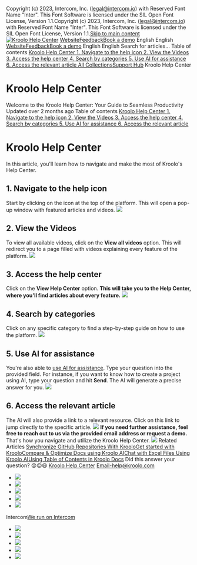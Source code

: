 Copyright (c) 2023, Intercom, Inc. (legal@intercom.io) with Reserved Font Name "Inter". This Font Software is licensed under the SIL Open Font License, Version 1.1.Copyright (c) 2023, Intercom, Inc. (legal@intercom.io) with Reserved Font Name "Inter". This Font Software is licensed under the SIL Open Font License, Version 1.1.[Skip to main content](https://help.kroolo.com/en/articles/10851164-kroolo-help-center#main-content)
[![Kroolo Help Center](https://downloads.intercomcdn.com/i/o/h4qkzypg/611116/ee699fbf23fef0f6d8d4f666d84c/37cdcedd14003d8fdcfdeda0a05c09cb)](https://help.kroolo.com/en/)
[Website](https://kroolo.com/)[Feedback](https://kroolo.featurebase.app/)[Book a demo](https://kroolo.com/book-demo)
English
English
[Website](https://kroolo.com/)[Feedback](https://kroolo.featurebase.app/)[Book a demo](https://kroolo.com/book-demo)
English
English
Search for articles...
Table of contents
[Kroolo Help Center ](https://help.kroolo.com/en/articles/10851164-kroolo-help-center#h_27ce087722)[1. Navigate to the help icon ](https://help.kroolo.com/en/articles/10851164-kroolo-help-center#h_c5829b8cf5)[2. View the Videos ](https://help.kroolo.com/en/articles/10851164-kroolo-help-center#h_077c094feb)[3. Access the help center ](https://help.kroolo.com/en/articles/10851164-kroolo-help-center#h_ed6d993059)[4. Search by categories ](https://help.kroolo.com/en/articles/10851164-kroolo-help-center#h_62c4bf3a1e)[5. Use AI for assistance ](https://help.kroolo.com/en/articles/10851164-kroolo-help-center#h_909fce4d7b)[6. Access the relevant article ](https://help.kroolo.com/en/articles/10851164-kroolo-help-center#h_25b0f7312c)
[All Collections](https://help.kroolo.com/en/)[Support Hub](https://help.kroolo.com/en/collections/12078204-support-hub)
Kroolo Help Center
# Kroolo Help Center
Welcome to the Kroolo Help Center: Your Guide to Seamless Productivity
Updated over 2 months ago
Table of contents
[Kroolo Help Center ](https://help.kroolo.com/en/articles/10851164-kroolo-help-center#h_27ce087722)[1. Navigate to the help icon ](https://help.kroolo.com/en/articles/10851164-kroolo-help-center#h_c5829b8cf5)[2. View the Videos ](https://help.kroolo.com/en/articles/10851164-kroolo-help-center#h_077c094feb)[3. Access the help center ](https://help.kroolo.com/en/articles/10851164-kroolo-help-center#h_ed6d993059)[4. Search by categories ](https://help.kroolo.com/en/articles/10851164-kroolo-help-center#h_62c4bf3a1e)[5. Use AI for assistance ](https://help.kroolo.com/en/articles/10851164-kroolo-help-center#h_909fce4d7b)[6. Access the relevant article ](https://help.kroolo.com/en/articles/10851164-kroolo-help-center#h_25b0f7312c)
# Kroolo Help Center 
In this article, you'll learn how to navigate and make the most of Kroolo's Help Center.
## **1. Navigate to the help icon**
Start by clicking on the icon at the top of the platform. This will open a pop-up window with featured articles and videos.
[![](https://downloads.intercomcdn.com/i/o/h4qkzypg/1431577857/e1052a203cd518e889148554686b/3fc92023-ad78-4852-9a86-0e69ab27968b.gif?expires=1747842300&signature=4480beffbf72a133f2a40ff1c7fb3866c986b1d10080852735e2a4dc6bd3f6d4&req=dSQkF8x5molaXvMW1HO4zTDWPtpLZ5jQ69D0E6LUJ5Ky2HvRirU983NoeykX%0ASSdD60eTDNGh8yORDZM%3D%0A)](https://downloads.intercomcdn.com/i/o/h4qkzypg/1431577857/e1052a203cd518e889148554686b/3fc92023-ad78-4852-9a86-0e69ab27968b.gif?expires=1747842300&signature=4480beffbf72a133f2a40ff1c7fb3866c986b1d10080852735e2a4dc6bd3f6d4&req=dSQkF8x5molaXvMW1HO4zTDWPtpLZ5jQ69D0E6LUJ5Ky2HvRirU983NoeykX%0ASSdD60eTDNGh8yORDZM%3D%0A)
## **2. View the Videos**
To view all available videos, click on the **View all videos** option. This will redirect you to a page filled with videos explaining every feature of the platform.
[![](https://downloads.intercomcdn.com/i/o/h4qkzypg/1431577861/648dea5c5730b8c998640fff66e3/69f2a9c1-dd66-44c9-b45c-f04f3a158029.gif?expires=1747842300&signature=ef8083d692646b74bf3430ab048c6d08c90fef185700edd3dc02b1ce572516fb&req=dSQkF8x5molZWPMW1HO4zWLRYwjUserax2LcBcJAemt9mvPNKzuC%2FO23u2K1%0AtDbMUpz9DqnwDKGSzmY%3D%0A)](https://downloads.intercomcdn.com/i/o/h4qkzypg/1431577861/648dea5c5730b8c998640fff66e3/69f2a9c1-dd66-44c9-b45c-f04f3a158029.gif?expires=1747842300&signature=ef8083d692646b74bf3430ab048c6d08c90fef185700edd3dc02b1ce572516fb&req=dSQkF8x5molZWPMW1HO4zWLRYwjUserax2LcBcJAemt9mvPNKzuC%2FO23u2K1%0AtDbMUpz9DqnwDKGSzmY%3D%0A)
## **3. Access the help center**
Click on the **View Help Center** option. 
**This will take you to the Help Center, where you'll find articles about every feature.**
[![](https://downloads.intercomcdn.com/i/o/h4qkzypg/1431577864/ee5729d16a96601ae4fced411402/a7fbe603-3ad9-46d6-a3a9-f67703a51ee8.png?expires=1747842300&signature=fc06f85920c8b340dedf7d0cd945d0b262ecfab7849e935c5c8a033d35574ab2&req=dSQkF8x5molZXfMW1HO4zVykNx%2FR5P%2B%2BW%2FdxrniUqhrcBfvSzphOtQSPlVMZ%0A1KMWRHd0Ho4ot8Map%2Bw%3D%0A)](https://downloads.intercomcdn.com/i/o/h4qkzypg/1431577864/ee5729d16a96601ae4fced411402/a7fbe603-3ad9-46d6-a3a9-f67703a51ee8.png?expires=1747842300&signature=fc06f85920c8b340dedf7d0cd945d0b262ecfab7849e935c5c8a033d35574ab2&req=dSQkF8x5molZXfMW1HO4zVykNx%2FR5P%2B%2BW%2FdxrniUqhrcBfvSzphOtQSPlVMZ%0A1KMWRHd0Ho4ot8Map%2Bw%3D%0A)
## **4. Search by categories**
Click on any specific category to find a step-by-step guide on how to use the platform.
[![](https://downloads.intercomcdn.com/i/o/h4qkzypg/1431577862/a3fff4bd541e86e7c0715eae9798/6ccd4b1e-5ee8-42a2-b26f-5687948897c0.gif?expires=1747842300&signature=32b0d783bc1c8d2310d5b5b933b13112f3fc213b61b097cc894aad840523098b&req=dSQkF8x5molZW%2FMW1HO4zd0BBZb8Oe%2B57x3xelFMKV%2FU3%2B9rARK%2Bf2qZrXz5%0AMq1zInHMwoPf7IrYE4E%3D%0A)](https://downloads.intercomcdn.com/i/o/h4qkzypg/1431577862/a3fff4bd541e86e7c0715eae9798/6ccd4b1e-5ee8-42a2-b26f-5687948897c0.gif?expires=1747842300&signature=32b0d783bc1c8d2310d5b5b933b13112f3fc213b61b097cc894aad840523098b&req=dSQkF8x5molZW%2FMW1HO4zd0BBZb8Oe%2B57x3xelFMKV%2FU3%2B9rARK%2Bf2qZrXz5%0AMq1zInHMwoPf7IrYE4E%3D%0A)
## **5. Use AI for assistance**
You're also able to [use AI for assistance](https://help.kroolo.com/en/collections/9304754-kroolo-ai). Type your question into the provided field. For instance, if you want to know how to create a project using AI, type your question and hit **Send**. The AI will generate a precise answer for you.
[![](https://downloads.intercomcdn.com/i/o/h4qkzypg/1431577859/f1e47461384592549925dd2bc931/75b2d89c-9774-46c0-9751-b1dfaebe11ea.gif?expires=1747842300&signature=c1b08354b7d48905ea3c8d6a5d34f93ec28f083e757c753972c557e51cc8723e&req=dSQkF8x5molaUPMW1HO4zdPRMIdXIkGqeEQhFIH9zurtyjjhLR1%2FZUjQuoqZ%0AUw2F0wrVLQEdCBQHzJ0%3D%0A)](https://downloads.intercomcdn.com/i/o/h4qkzypg/1431577859/f1e47461384592549925dd2bc931/75b2d89c-9774-46c0-9751-b1dfaebe11ea.gif?expires=1747842300&signature=c1b08354b7d48905ea3c8d6a5d34f93ec28f083e757c753972c557e51cc8723e&req=dSQkF8x5molaUPMW1HO4zdPRMIdXIkGqeEQhFIH9zurtyjjhLR1%2FZUjQuoqZ%0AUw2F0wrVLQEdCBQHzJ0%3D%0A)
## **6. Access the relevant article**
The AI will also provide a link to a relevant resource. Click on this link to jump directly to the specific article.
[![](https://downloads.intercomcdn.com/i/o/h4qkzypg/1431577863/773819156515ed567a71c98cb9d3/b8fdd850-4322-4b59-a350-a7ec65d9bbcc.gif?expires=1747842300&signature=dbba2bffdbed50efebd72f7dbc533b87fdba29db419f2d664616db0906dedec1&req=dSQkF8x5molZWvMW1HO4zS98PXZrZQo2FM%2FJi6S5hnhTt%2F4Cml9bl08efzhM%0APP7SKjrgrP6Cgkwb94g%3D%0A)](https://downloads.intercomcdn.com/i/o/h4qkzypg/1431577863/773819156515ed567a71c98cb9d3/b8fdd850-4322-4b59-a350-a7ec65d9bbcc.gif?expires=1747842300&signature=dbba2bffdbed50efebd72f7dbc533b87fdba29db419f2d664616db0906dedec1&req=dSQkF8x5molZWvMW1HO4zS98PXZrZQo2FM%2FJi6S5hnhTt%2F4Cml9bl08efzhM%0APP7SKjrgrP6Cgkwb94g%3D%0A)
**If you need further assistance, feel free to reach out to us via the provided email address or request a demo.**
That's how you navigate and utilize the Kroolo Help Center.
[![](https://downloads.intercomcdn.com/i/o/h4qkzypg/1431590172/325a2bb8985565bd3665da1328dd/cta+2.png?expires=1747842300&signature=17a78ee187fdca2a6f7e773a70bddeab919de7f4dac685bfdf9a5c48167e8693&req=dSQkF8x3nYBYW%2FMW1HO4zS8aBMKezzk26Meq787SFVyFV0OuhvJuzUSrzT%2Bs%0AojmV1kojsg71hhjMYHo%3D%0A)](https://kroolo.com/)
Related Articles
[Synchronize GitHub Repositories With Kroolo](https://help.kroolo.com/en/articles/9552026-synchronize-github-repositories-with-kroolo)[Get started with Kroolo](https://help.kroolo.com/en/articles/9771671-get-started-with-kroolo)[Compare & Optimize Docs using Kroolo AI](https://help.kroolo.com/en/articles/9937052-compare-optimize-docs-using-kroolo-ai)[Chat with Excel Files Using Kroolo AI](https://help.kroolo.com/en/articles/10224942-chat-with-excel-files-using-kroolo-ai)[Using Table of Contents in Kroolo Docs](https://help.kroolo.com/en/articles/10299776-using-table-of-contents-in-kroolo-docs)
Did this answer your question?
😞😐😃
[Kroolo Help Center](https://help.kroolo.com/en/)
Email-help@kroolo.com
  * [![](https://intercom.help/kroolo/assets/svg/icon:social-facebook/FFFFFF)](https://www.facebook.com/profile.php?id=61553808299270)
  * [![](https://intercom.help/kroolo/assets/svg/icon:social-linkedin/FFFFFF)](https://www.linkedin.com/company/getkroolo)
  * [![](https://intercom.help/kroolo/assets/svg/icon:social-instagram/FFFFFF)](https://www.instagram.com/getkroolo)
  * [![](https://intercom.help/kroolo/assets/svg/icon:social-youtube/FFFFFF)](https://www.youtube.com/@getkroolo/featured)
  * [![](https://intercom.help/kroolo/assets/svg/icon:social-twitter-x/FFFFFF)](https://www.twitter.com/getkroolo)


Intercom[We run on Intercom](https://www.intercom.com/intercom-link?company=Kroolo&solution=customer-support&utm_campaign=intercom-link&utm_content=We+run+on+Intercom&utm_medium=help-center&utm_referrer=https%3A%2F%2Fhelp.kroolo.com%2Fen%2Farticles%2F10851164-kroolo-help-center&utm_source=desktop-web)
  * [![](https://intercom.help/kroolo/assets/svg/icon:social-facebook/FFFFFF)](https://www.facebook.com/profile.php?id=61553808299270)
  * [![](https://intercom.help/kroolo/assets/svg/icon:social-linkedin/FFFFFF)](https://www.linkedin.com/company/getkroolo)
  * [![](https://intercom.help/kroolo/assets/svg/icon:social-instagram/FFFFFF)](https://www.instagram.com/getkroolo)
  * [![](https://intercom.help/kroolo/assets/svg/icon:social-youtube/FFFFFF)](https://www.youtube.com/@getkroolo/featured)
  * [![](https://intercom.help/kroolo/assets/svg/icon:social-twitter-x/FFFFFF)](https://www.twitter.com/getkroolo)


